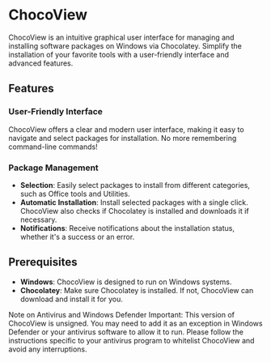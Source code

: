 # ChocoView

ChocoView is an intuitive graphical user interface for managing and installing software packages on Windows via Chocolatey. Simplify the installation of your favorite tools with a user-friendly interface and advanced features.

## Features

### User-Friendly Interface
ChocoView offers a clear and modern user interface, making it easy to navigate and select packages for installation. No more remembering command-line commands!

### Package Management
- **Selection**: Easily select packages to install from different categories, such as Office tools and Utilities.
- **Automatic Installation**: Install selected packages with a single click. ChocoView also checks if Chocolatey is installed and downloads it if necessary.
- **Notifications**: Receive notifications about the installation status, whether it's a success or an error.

## Prerequisites

- **Windows**: ChocoView is designed to run on Windows systems.
- **Chocolatey**: Make sure Chocolatey is installed. If not, ChocoView can download and install it for you.

Note on Antivirus and Windows Defender
Important: This version of ChocoView is unsigned. You may need to add it as an exception in Windows Defender or your antivirus software to allow it to run. Please follow the instructions specific to your antivirus program to whitelist ChocoView and avoid any interruptions.

  
